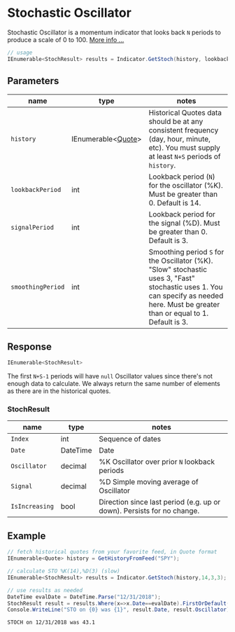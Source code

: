 ﻿# Stochastic Oscillator

Stochastic Oscillator is a momentum indicator that looks back `N` periods to produce a scale of 0 to 100.
[More info ...](https://school.stockcharts.com/doku.php?id=technical_indicators:stochastic_oscillator_fast_slow_and_full)

```csharp
// usage
IEnumerable<StochResult> results = Indicator.GetStoch(history, lookbackPeriod, signalPeriod, smoothingPeriod);  
```

## Parameters

| name | type | notes
| -- |-- |--
| `history` | IEnumerable\<[Quote](/GUIDE.md#Quote)\> | Historical Quotes data should be at any consistent frequency (day, hour, minute, etc).  You must supply at least `N+S` periods of `history`.
| `lookbackPeriod` | int | Lookback period (`N`) for the oscillator (%K).  Must be greater than 0.  Default is 14.
| `signalPeriod` | int | Lookback period for the signal (%D).  Must be greater than 0.  Default is 3.
| `smoothingPeriod` | int | Smoothing period `S` for the Oscillator (%K).  "Slow" stochastic uses 3, "Fast" stochastic uses 1.  You can specify as needed here.  Must be greater than or equal to 1.  Default is 3.

## Response

```csharp
IEnumerable<StochResult>
```

The first `N+S-1` periods will have `null` Oscillator values since there's not enough data to calculate.  We always return the same number of elements as there are in the historical quotes.

### StochResult

| name | type | notes
| -- |-- |--
| `Index` | int | Sequence of dates
| `Date` | DateTime | Date
| `Oscillator` | decimal | %K Oscillator over prior `N` lookback periods
| `Signal` | decimal | %D Simple moving average of Oscillator
| `IsIncreasing` | bool | Direction since last period (e.g. up or down).  Persists for no change.

## Example

```csharp
// fetch historical quotes from your favorite feed, in Quote format
IEnumerable<Quote> history = GetHistoryFromFeed("SPY");

// calculate STO %K(14),%D(3) (slow)
IEnumerable<StochResult> results = Indicator.GetStoch(history,14,3,3);

// use results as needed
DateTime evalDate = DateTime.Parse("12/31/2018");
StochResult result = results.Where(x=>x.Date==evalDate).FirstOrDefault();
Console.WriteLine("STO on {0} was {1}", result.Date, result.Oscillator);
```

```bash
STOCH on 12/31/2018 was 43.1
```
